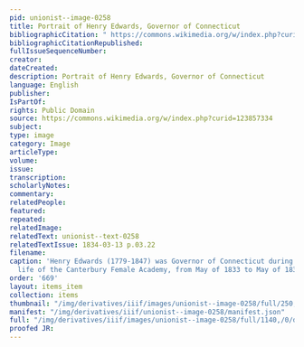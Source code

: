 ```yaml
---
pid: unionist--image-0258
title: Portrait of Henry Edwards, Governor of Connecticut
bibliographicCitation: " https://commons.wikimedia.org/w/index.php?curid=123857334"
bibliographicCitationRepublished: 
fullIssueSequenceNumber: 
creator: 
dateCreated: 
description: Portrait of Henry Edwards, Governor of Connecticut
language: English
publisher: 
IsPartOf: 
rights: Public Domain
source: https://commons.wikimedia.org/w/index.php?curid=123857334
subject: 
type: image
category: Image
articleType: 
volume: 
issue: 
transcription: 
scholarlyNotes: 
commentary: 
relatedPeople: 
featured: 
repeated: 
relatedImage: 
relatedText: unionist--text-0258
relatedTextIssue: 1834-03-13 p.03.22
filename: 
caption: 'Henry Edwards (1779-1847) was Governor of Connecticut during much of the
  life of the Canterbury Female Academy, from May of 1833 to May of 1834. '
order: '669'
layout: items_item
collection: items
thumbnail: "/img/derivatives/iiif/images/unionist--image-0258/full/250,/0/default.jpg"
manifest: "/img/derivatives/iiif/unionist--image-0258/manifest.json"
full: "/img/derivatives/iiif/images/unionist--image-0258/full/1140,/0/default.jpg"
proofed JR: 
---
```

